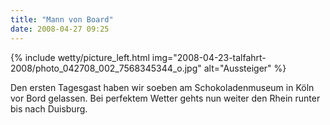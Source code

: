 ```yaml
---
title: "Mann von Board"
date: 2008-04-27 09:25
---
```


{% include wetty/picture_left.html img="2008-04-23-talfahrt-2008/photo_042708_002_7568345344_o.jpg" alt="Aussteiger" %}


Den ersten Tagesgast haben wir soeben am Schokoladenmuseum in Köln vor Bord gelassen. Bei perfektem Wetter gehts nun weiter den Rhein runter bis nach Duisburg.